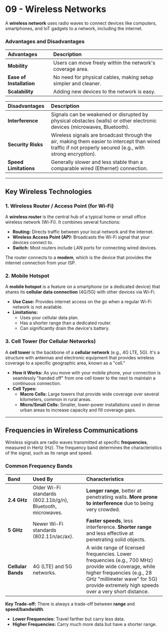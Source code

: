 # 09 - Wireless Networks

A **wireless network** uses radio waves to connect devices like computers, smartphones, and IoT gadgets to a network, including the internet.

### Advantages and Disadvantages

| Advantages | Description |
| :--- | :--- |
| **Mobility** | Users can move freely within the network's coverage area. |
| **Ease of Installation** | No need for physical cables, making setup simpler and cleaner. |
| **Scalability** | Adding new devices to the network is easy. |

| Disadvantages | Description |
| :--- | :--- |
| **Interference** | Signals can be weakened or disrupted by physical obstacles (walls) or other electronic devices (microwaves, Bluetooth). |
| **Security Risks** | Wireless signals are broadcast through the air, making them easier to intercept than wired traffic if not properly secured (e.g., with strong encryption). |
| **Speed Limitations** | Generally slower and less stable than a comparable wired (Ethernet) connection. |

---

## Key Wireless Technologies

### 1. Wireless Router / Access Point (for Wi-Fi)
A **wireless router** is the central hub of a typical home or small office wireless network (Wi-Fi). It combines several functions:
*   **Routing:** Directs traffic between your local network and the internet.
*   **Wireless Access Point (AP):** Broadcasts the Wi-Fi signal that your devices connect to.
*   **Switch:** Most routers include LAN ports for connecting wired devices.

The router connects to a **modem**, which is the device that provides the internet connection from your ISP.

### 2. Mobile Hotspot
A **mobile hotspot** is a feature on a smartphone (or a dedicated device) that shares its **cellular data connection** (4G/5G) with other devices via Wi-Fi.
*   **Use Case:** Provides internet access on the go when a regular Wi-Fi network is not available.
*   **Limitations:**
    *   Uses your cellular data plan.
    *   Has a shorter range than a dedicated router.
    *   Can significantly drain the device's battery.

### 3. Cell Tower (for Cellular Networks)
A **cell tower** is the backbone of a **cellular network** (e.g., 4G LTE, 5G). It's a structure with antennas and electronic equipment that provides wireless coverage to a specific geographic area, known as a "cell."
*   **How it Works:** As you move with your mobile phone, your connection is seamlessly "handed off" from one cell tower to the next to maintain a continuous connection.
*   **Cell Types:**
    *   **Macro Cells:** Large towers that provide wide coverage over several kilometers, common in rural areas.
    *   **Micro/Small Cells:** Smaller, lower-power installations used in dense urban areas to increase capacity and fill coverage gaps.

---

## Frequencies in Wireless Communications

Wireless signals are radio waves transmitted at specific **frequencies**, measured in Hertz (Hz). The frequency band determines the characteristics of the signal, such as its range and speed.

### Common Frequency Bands

| Band | Used By | Characteristics |
| :--- | :--- | :--- |
| **2.4 GHz** | Older Wi-Fi standards (802.11b/g/n), Bluetooth, microwaves. | **Longer range**, better at penetrating walls. **More prone to interference** due to being very crowded. |
| **5 GHz** | Newer Wi-Fi standards (802.11n/ac/ax). | **Faster speeds**, less interference. **Shorter range** and less effective at penetrating solid objects. |
| **Cellular Bands** | 4G (LTE) and 5G networks. | A wide range of licensed frequencies. Lower frequencies (e.g., 700 MHz) provide wide coverage, while higher frequencies (e.g., 28 GHz "millimeter wave" for 5G) provide extremely high speeds over a very short distance. |

**Key Trade-off:** There is always a trade-off between **range** and **speed/bandwidth**.
*   **Lower Frequencies:** Travel farther but carry less data.
*   **Higher Frequencies:** Carry much more data but have a shorter range.
